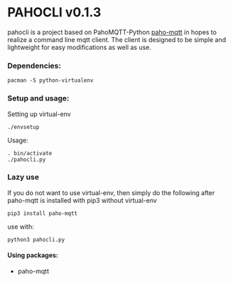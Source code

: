 # PAHOCLI v0.1.3
pahocli is a project based on PahoMQTT-Python [paho-mqtt](https://pypi.org/project/paho-mqtt/) in hopes to realize a command line mqtt client.
The client is designed to be simple and lightweight for easy modifications as well as use.

### Dependencies:

	pacman -S python-virtualenv

### Setup and usage:

Setting up virtual-env

	./envsetup

Usage:

	. bin/activate
	./pahocli.py

### Lazy use
If you do not want to use virtual-env, then simply do the following after paho-mqtt is installed with pip3 without virtual-env

	pip3 install paho-mqtt

use with:

	python3 pahocli.py

#### Using packages:
* paho-mqtt

